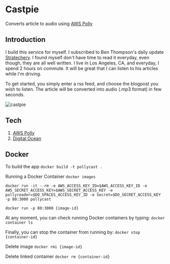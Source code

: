 # Castpie
Converts article to audio using [AWS Polly](https://aws.amazon.com/polly/)

## Introduction
I build this service for myself.  I subscribed to Ben Thompson's daily update [Stratechery](https://stratechery.com/).  I found myself don't have time to read it everyday, even though, they are all well written.  I live in Los Angeles, CA, and everyday, I spend 2 hours on commute.  It will be great that I can listen to his articles while I'm driving.

To get started, you simply enter a rss feed, and choose the blogpost you wish to listen.  The article will be converted into audio (.mp3 format) in few seconds.

![castpie][demo]


## Tech
1. [AWS Polly](https://aws.amazon.com/polly/)
2. [Digital Ocean](https://www.digitalocean.com/)

## Docker
To build the app
`docker build -t pollycast .`

Running a Docker Container
`docker images`

`docker run -it --rm -e AWS_ACCESS_KEY_ID=$AWS_ACCESS_KEY_ID -e AWS_SECRET_ACCESS_KEY=$AWS_SECRET_ACCESS_KEY -e pollyreader=$DO_SPACES_ACCESS_KEY_ID -e Secret=$DO_SECRET_ACCESS_KEY  -p 80:3000 pollycast`

`docker run -p 80:3000 {image-id}`

At any moment, you can check running Docker containers by typing:
`docker container ls`

Finally, you can stop the container from running by:
`docker stop {container-id}`

Delete image
`docker rmi {image-id}`

Delete linked container
`docker rm {container-id}`

[demo]: https://pollyaudio.sfo2.digitaloceanspaces.com/assets/assets/castpie.gif